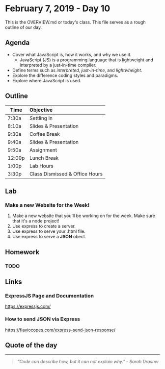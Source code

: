 # February 7, 2019 - Day 10 

This is the OVERVIEW.md or today's class. This file serves as a rough outline of our day. 

## Agenda

- Cover what JavaScript is, how it works, and why we use it.
    - JavaScript (JS) is a programming language that is lightweight and interpreted by a just-in-time compiler.
- Define terms such as *interpreted*, *just-in-time*, and *lightwheight*.
- Explore the difference coding styles and paradigms.
- Explore where JavaScript is used.



## Outline

| Time   | Objective                        |
| -------|:---------------------------------|
| 7:30a  | Settling in                      |
| 8:10a  | Slides & Presentation            |
| 9:30a  | Coffee Break                     |
| 9:40a  | Slides & Presentation            |
| 9:50a  | Assignment                       |
| 12:00p | Lunch Break                      |
| 1:00p  | Lab Hours                        |
| 3:30p  | Class Dismissed & Office Hours   |


## Lab

### Make a new Website for the Week! 

1. Make a new website that you'll be working on for the week. Make sure that it's a node project!
2. Use express to create a server. 
3. Use express to serve your .html file.
4. Use express to serve a **JSON** obect. 




## Homework

### TODO

## Links 

### ExpressJS Page and Documentation

https://expressjs.com/

### How to send JSON via Express

https://flaviocopes.com/express-send-json-response/


## Quote of the day
---
>*“Code can describe how, but it can not explain why.” - Sarah Drasner*

